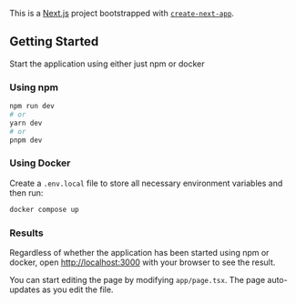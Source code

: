 This is a [Next.js](https://nextjs.org/) project bootstrapped with [`create-next-app`](https://github.com/vercel/next.js/tree/canary/packages/create-next-app).

## Getting Started

Start the application using either just npm or docker

### Using npm

```bash
npm run dev
# or
yarn dev
# or
pnpm dev
```

### Using Docker

Create a `.env.local` file to store all necessary environment variables and then run:

```bash
docker compose up
```

### Results

Regardless of whether the application has been started using npm or docker,
open [http://localhost:3000](http://localhost:3000) with your browser to see the result.

You can start editing the page by modifying `app/page.tsx`. The page auto-updates as you edit the file.
